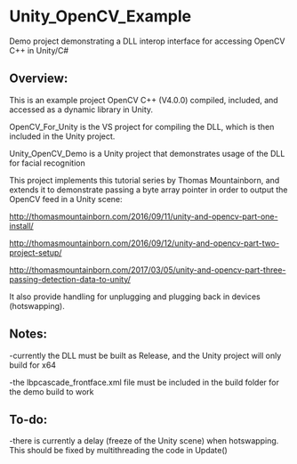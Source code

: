 # Unity_OpenCV_Example

Demo project demonstrating a DLL interop interface for accessing OpenCV C++ in Unity/C#

## Overview:

This is an example project OpenCV C++ (V4.0.0) compiled, included, and accessed as a dynamic library in Unity.

OpenCV_For_Unity is the VS project for compiling the DLL, which is then included in the Unity project.

Unity_OpenCV_Demo is a Unity project that demonstrates usage of the DLL for facial recognition

This project implements this tutorial series by Thomas Mountainborn, and extends it to demonstrate passing a byte array pointer in order to output the OpenCV feed in a Unity scene:

<http://thomasmountainborn.com/2016/09/11/unity-and-opencv-part-one-install/>

<http://thomasmountainborn.com/2016/09/12/unity-and-opencv-part-two-project-setup/>

<http://thomasmountainborn.com/2017/03/05/unity-and-opencv-part-three-passing-detection-data-to-unity/>


It also provide handling for unplugging and plugging back in devices (hotswapping).

## Notes:

-currently the DLL must be built as Release, and the Unity project will only build for x64

-the lbpcascade_frontface.xml file must be included in the build folder for the demo build to work

## To-do:

-there is currently a delay (freeze of the Unity scene) when hotswapping. This should be fixed by multithreading the code in Update()

